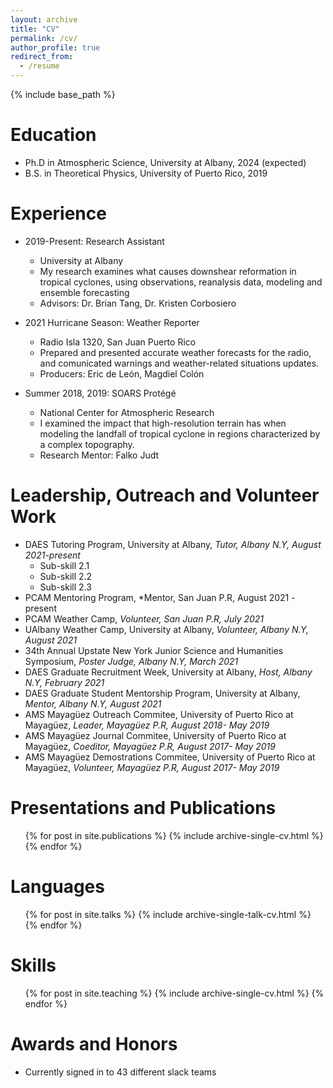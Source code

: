 ```yaml
---
layout: archive
title: "CV"
permalink: /cv/
author_profile: true
redirect_from:
  - /resume
---
```


{% include base_path %}

Education
======
* Ph.D in Atmospheric Science, University at Albany, 2024 (expected)
* B.S. in Theoretical Physics, University of Puerto Rico, 2019

Experience
======
* 2019-Present: Research Assistant
  * University at Albany
  * My research examines what causes downshear reformation in tropical cyclones, using observations, reanalysis data, modeling and ensemble forecasting
  * Advisors: Dr. Brian Tang, Dr. Kristen Corbosiero

* 2021 Hurricane Season: Weather Reporter 
  * Radio Isla 1320, San Juan Puerto Rico
  * Prepared and presented accurate weather forecasts for the radio, and comunicated warnings and weather-related situations updates. 
  * Producers: Eric de León, Magdiel Colón

* Summer 2018, 2019: SOARS Protégé
  * National Center for Atmospheric Research
  * I examined the impact that high-resolution terrain has when modeling the landfall of tropical cyclone in regions characterized by a complex topography.
  * Research Mentor: Falko Judt 
  
Leadership, Outreach and Volunteer Work 
======
* DAES Tutoring Program, University at Albany, *Tutor, Albany N.Y, August 2021-present*
  * Sub-skill 2.1
  * Sub-skill 2.2
  * Sub-skill 2.3
* PCAM Mentoring Program, *Mentor, San Juan P.R, August 2021 - present
* PCAM Weather Camp, *Volunteer, San Juan P.R, July 2021* 
* UAlbany Weather Camp, University at Albany, *Volunteer, Albany N.Y, August 2021* 
* 34th Annual Upstate New York Junior Science and Humanities Symposium, *Poster Judge, Albany N.Y, March 2021*
* DAES Graduate Recruitment Week, University at Albany, *Host, Albany N.Y, February 2021*
* DAES Graduate Student Mentorship Program, University at Albany, *Mentor, Albany N.Y, August 2021* 
* AMS Mayagüez Outreach Commitee, University of Puerto Rico at Mayagüez, *Leader, Mayagüez P.R, August 2018- May 2019*
* AMS Mayagüez Journal Commitee, University of Puerto Rico at Mayagüez, *Coeditor, Mayagüez P.R, August 2017- May 2019* 
* AMS Mayagüez Demostrations Commitee, University of Puerto Rico at Mayagüez, *Volunteer, Mayagüez P.R, August 2017- May 2019*

Presentations and Publications
======
  <ul>{% for post in site.publications %}
    {% include archive-single-cv.html %}
  {% endfor %}</ul>
  
Languages
======
  <ul>{% for post in site.talks %}
    {% include archive-single-talk-cv.html %}
  {% endfor %}</ul>
  
Skills
======
  <ul>{% for post in site.teaching %}
    {% include archive-single-cv.html %}
  {% endfor %}</ul>
  
Awards and Honors
======
* Currently signed in to 43 different slack teams
